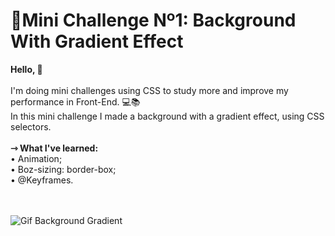 # 🚀Mini Challenge Nº1: Background With Gradient Effect

<b>Hello, 🖖</b><br><br>
I'm doing mini challenges using CSS to study more and improve my performance in Front-End. 💻📚<br>
In this mini challenge I made a background with a gradient effect, using CSS selectors. <br><br>
<b>&roarr; What I've learned:</b><br>
&bull; Animation; <br>
&bull; Boz-sizing: border-box;<br>
&bull; @Keyframes. <br>

<br><br>
![Gif Background Gradient](https://github.com/BiancaNeudorff/BackgroundWithGradientEffect/blob/master/Gif_BackgroundWithGradientEffect.gif)
